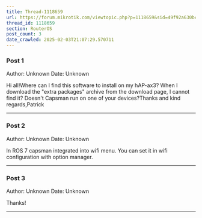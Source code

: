 ```yaml
---
title: Thread-1118659
url: https://forum.mikrotik.com/viewtopic.php?p=1118659&sid=49f92a630bc7970d8ca50523be880e8f#p1118659
thread_id: 1118659
section: RouterOS
post_count: 3
date_crawled: 2025-02-03T21:07:29.570711
---
```


### Post 1
Author: Unknown
Date: Unknown

Hi all!Where can I find this software to install on my hAP-ax3? When I download the "extra packages" archive from the download page, I cannot find it? Doesn't Capsman run on one of your devices?Thanks and kind regards,Patrick

---
### Post 2
Author: Unknown
Date: Unknown

In ROS 7 capsman integrated into wifi menu. You can set it in wifi configuration with option manager.

---
### Post 3
Author: Unknown
Date: Unknown

Thanks!

---
